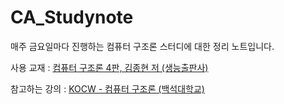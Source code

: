 # CA_Studynote
매주 금요일마다 진행하는 컴퓨터 구조론 스터디에 대한 정리 노트입니다.

사용 교재 : [컴퓨터 구조론 4판, 김종현 저 (생능출판사)](http://www.yes24.com/24/Goods/11924141?Acode=101)

참고하는 강의 : [KOCW - 컴퓨터 구조론 (백석대학교)](http://www.kocw.net/home/search/kemView.do?kemId=613348)

